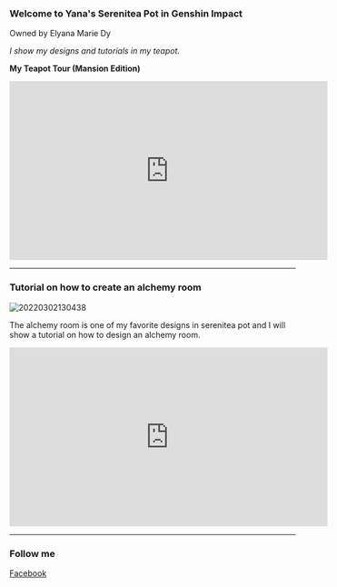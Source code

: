 ### Welcome to Yana's Serenitea Pot in Genshin Impact  
Owned by Elyana Marie Dy

*I show my designs and tutorials in my teapot.*

**My Teapot Tour (Mansion Edition)**
<iframe width="560" height="315" src="https://www.youtube.com/embed/4pimCGIfZSY" title="YouTube video player" frameborder="0" allow="accelerometer; autoplay; clipboard-write; encrypted-media; gyroscope; picture-in-picture" allowfullscreen></iframe>

---
### Tutorial on how to create an alchemy room

![20220302130438](https://user-images.githubusercontent.com/94219457/156538247-09b48a03-00e3-42f6-8e1f-e410ac704925.png)


The alchemy room is one of my favorite designs in serenitea pot and I will show a tutorial on how to design an alchemy room. 

<iframe width="560" height="315" src="https://www.youtube.com/embed/T3FKo1sTb6M" title="YouTube video player" frameborder="0" allow="accelerometer; autoplay; clipboard-write; encrypted-media; gyroscope; picture-in-picture" allowfullscreen></iframe>

---
### Follow me 
[Facebook](https://www.facebook.com/elyanamarie.dy.7)
